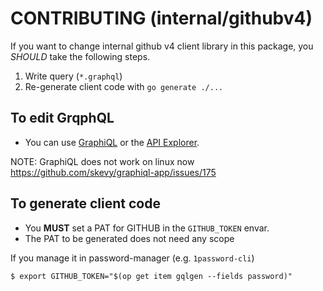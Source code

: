 # CONTRIBUTING (internal/githubv4)

If you want to change internal github v4 client library in this package,
you *SHOULD* take the following steps.

1. Write query (`*.graphql`)
2. Re-generate client code with `go generate ./...`

## To edit GrqphQL

- You can use [GraphiQL](https://github.com/skevy/graphiql-app) or the [API Explorer](https://docs.github.com/en/graphql/overview/explorer).

NOTE: GraphiQL does not work on linux now
https://github.com/skevy/graphiql-app/issues/175

## To generate client code

- You **MUST** set a PAT for GITHUB in the `GITHUB_TOKEN` envar.
- The PAT to be generated does not need any scope

If you manage it in password-manager (e.g. `1password-cli`)

```console
$ export GITHUB_TOKEN="$(op get item gqlgen --fields password)"
```

